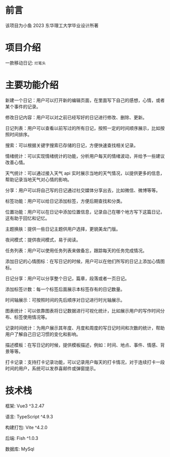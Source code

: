 # 前言

该项目为小鱼 2023 东华理工大学毕业设计所著

# 项目介绍

一款移动日记: `烂笔头`

# 主要功能介绍

新建一个日记：用户可以打开新的编辑页面，在里面写下自己的感想，心情，或者某个事件的记录。

修改日记内容：用户可以对之前已经写好的日记进行修改、删除、更新。

日记列表：用户可以查看以前写过的所有日记，按照一定的时间顺序展示，比如按照时间排序。

搜索：可以根据关键字搜索已存储的日记，方便快速查找相关记录。

情绪统计：可以实现情绪统计的功能，分析用户每天的情绪波动，并给予一些建议改善心情。

天气统计：可以通过接入天气 api 实时展示当地的天气情况，以提供更多的信息，帮助记录当地天气对心情的影响。

分享：用户可以将自己写的日记通过社交媒体分享出去，比如微信、微博等等。

标签功能：用户可以给日记添加标签，方便后期查找和分类。

位置功能：用户可以在日记中添加位置信息，记录自己在哪个地方写下这篇日记，这有助于回忆和记忆。

主题换肤：提供一些日记主题供用户选择，更貌美龙门版。

夜间模式：提供夜间模式，易于阅读。

任务列表：用户可以使用任务列表来做备忘，跟踪每天的任务完成情况。

添加日记的心情图标：在写日记的时候，用户可以在他们所写的日记上添加心情图标。

日记分享：用户可以分享整个日记，篇章，段落或者一页日记。

添加标签计数：每一个标签后面展示本标签存有的日记数量。

时间轴展示：可按照时间的先后顺序对日记进行时光轴展示。

图表统计：可以依靠图表将日记数据进行可视化统计，比如展示用户的写作时间分布、标签使用情况等。

记录时间统计：为用户展示其年度、月度和周度的写日记时间和次数的统计，帮助用户了解自己日记习惯的变化和影响。

描述模板：在写日记的时候，提供模板描述，例如：时间、地点、事件、情感、背景等等。

打卡记录：支持打卡记录功能，可以记录用户每天的打卡情况，对于连续打卡一段时间的用户，系统可以发恭喜邮件或弹窗提示。

# 技术栈

框架: Vue3 ^3.2.47

语言: TypeScript ^4.9.3

构建打包: Vite ^4.2.0

后端: Fish ^1.0.3

数据库: MySql
